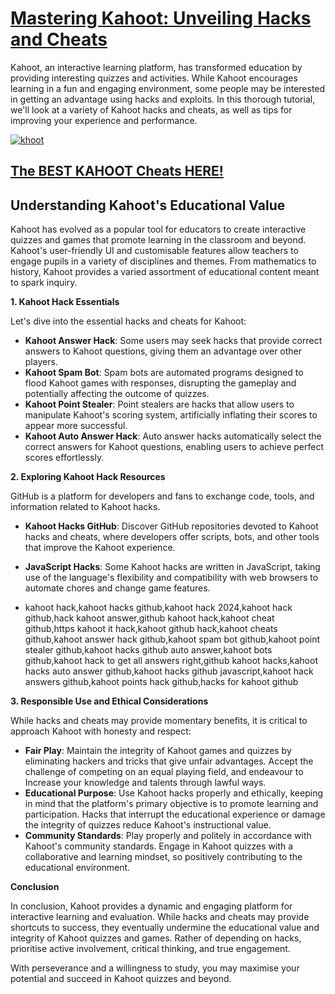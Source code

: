 # **[Mastering Kahoot: Unveiling Hacks and Cheats](https://linktr.ee/WinCheat)**

Kahoot, an interactive learning platform, has transformed education by providing interesting quizzes and activities. While Kahoot encourages learning in a fun and engaging environment, some people may be interested in getting an advantage using hacks and exploits. In this thorough tutorial, we'll look at a variety of Kahoot hacks and cheats, as well as tips for improving your experience and performance.

[![khoot](https://github.com/kahoothack5/answers/assets/137406108/ff16507e-0b85-41b4-ab2d-ca838510c5b4)](https://linktr.ee/WinCheat)

## [The BEST KAHOOT Cheats HERE!](https://linktr.ee/WinCheat)

## **Understanding Kahoot's Educational Value**

Kahoot has evolved as a popular tool for educators to create interactive quizzes and games that promote learning in the classroom and beyond. Kahoot's user-friendly UI and customisable features allow teachers to engage pupils in a variety of disciplines and themes. From mathematics to history, Kahoot provides a varied assortment of educational content meant to spark inquiry.

**1. Kahoot Hack Essentials**

Let's dive into the essential hacks and cheats for Kahoot:

- **Kahoot Answer Hack**: Some users may seek hacks that provide correct answers to Kahoot questions, giving them an advantage over other players.
- **Kahoot Spam Bot**: Spam bots are automated programs designed to flood Kahoot games with responses, disrupting the gameplay and potentially affecting the outcome of quizzes.
- **Kahoot Point Stealer**: Point stealers are hacks that allow users to manipulate Kahoot's scoring system, artificially inflating their scores to appear more successful.
- **Kahoot Auto Answer Hack**: Auto answer hacks automatically select the correct answers for Kahoot questions, enabling users to achieve perfect scores effortlessly.

**2. Exploring Kahoot Hack Resources**

GitHub is a platform for developers and fans to exchange code, tools, and information related to Kahoot hacks.

- **Kahoot Hacks GitHub**: Discover GitHub repositories devoted to Kahoot hacks and cheats, where developers offer scripts, bots, and other tools that improve the Kahoot experience.
- **JavaScript Hacks**: Some Kahoot hacks are written in JavaScript, taking use of the language's flexibility and compatibility with web browsers to automate chores and change game features.

- kahoot hack,kahoot hacks github,kahoot hack 2024,kahoot hack github,hack kahoot answer,github kahoot hack,kahoot cheat github,https kahoot it hack,kahoot github hack,kahoot cheats github,kahoot answer hack github,kahoot spam bot github,kahoot point stealer github,kahoot hacks github auto answer,kahoot bots github,kahoot hack to get all answers right,github kahoot hacks,kahoot hacks auto answer github,kahoot hacks github javascript,kahoot hack answers github,kahoot points hack github,hacks for kahoot github

**3. Responsible Use and Ethical Considerations**

While hacks and cheats may provide momentary benefits, it is critical to approach Kahoot with honesty and respect:

- **Fair Play**: Maintain the integrity of Kahoot games and quizzes by eliminating hackers and tricks that give unfair advantages. Accept the challenge of competing on an equal playing field, and endeavour to Increase your knowledge and talents through lawful ways.
- **Educational Purpose**: Use Kahoot hacks properly and ethically, keeping in mind that the platform's primary objective is to promote learning and participation. Hacks that interrupt the educational experience or damage the integrity of quizzes reduce Kahoot's instructional value.
- **Community Standards**: Play properly and politely in accordance with Kahoot's community standards. Engage in Kahoot quizzes with a collaborative and learning mindset, so positively contributing to the educational environment.

**Conclusion**

In conclusion, Kahoot provides a dynamic and engaging platform for interactive learning and evaluation. While hacks and cheats may provide shortcuts to success, they eventually undermine the educational value and integrity of Kahoot quizzes and games. Rather of depending on hacks, prioritise active involvement, critical thinking, and true engagement.

With perseverance and a willingness to study, you may maximise your potential and succeed in Kahoot quizzes and beyond.

